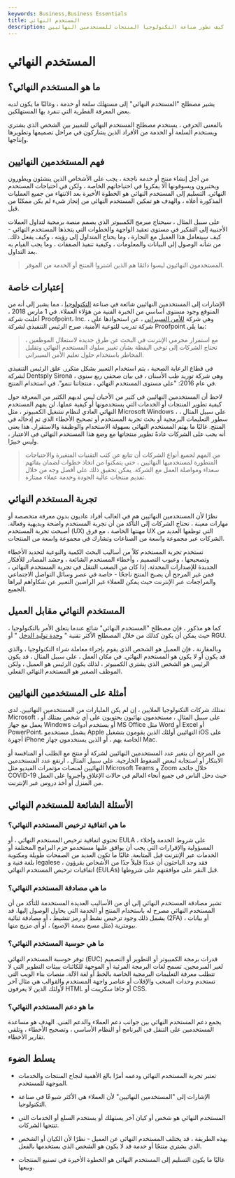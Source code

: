 ```yaml
---
keywords: Business,Business Essentials
title: المستخدم النهائي
description: المستخدم النهائي هو المستهلك لسلعة أو خدمة ، وغالبًا ما يكون شخصًا على مستوى من الخبرة. اقرأ كيف تطور صناعة التكنولوجيا المنتجات للمستخدمين النهائيين.
---
```


# المستخدم النهائي
## ما هو المستخدم النهائي؟

يشير مصطلح "المستخدم النهائي" إلى مستهلك سلعة أو خدمة ، وغالبًا ما يكون لديه بعض المعرفة الفطرية التي تنفرد بها المستهلكين.

بالمعنى الحرفي ، يستخدم مصطلح المستخدم النهائي للتمييز بين الشخص الذي يشتري ويستخدم السلعة أو الخدمة من الأفراد الذين يشاركون في مراحل تصميمها وتطويرها وإنتاجها.

## فهم المستخدمين النهائيين

من أجل إنشاء منتج أو خدمة ناجحة ، يجب على الأشخاص الذين ينشئون ويطورون ويختبرون ويسوقونها ألا يفكروا في احتياجاتهم الخاصة ، ولكن في احتياجات المستخدم النهائي. التسليم إلى المستخدم النهائي هو الخطوة الأخيرة بعد الانتهاء من جميع العمليات المذكورة أعلاه ، والهدف هو تمكين المستخدم النهائي من إنجاز شيء لم يكن ممكنًا من قبل.

على سبيل المثال ، سيحتاج مبرمج الكمبيوتر الذي يصمم منصة برمجية لتداول العملات الأجنبية إلى التفكير في مستوى تعقيد الواجهة والخطوات التي يتخذها المستخدم النهائي - كيف سيتعامل هذا العميل مع التجارة ، وما يحتاج المتداول إلى رؤيته ، وكيف يفعل ذلك. من شأنه الوصول إلى البيانات والمعلومات ، وكيفية تنفيذ الصفقات ، وما يجب القيام به بعد التداول.

> المستخدمون النهائيون ليسوا دائمًا هم الذين اشتروا المنتج أو الخدمة من الموفر.

>

## إعتبارات خاصة

الإشارات إلى المستخدمين النهائيين شائعة في صناعة [التكنولوجيا](/technology_sector) ، مما يشير إلى أنه من المتوقع وجود مستوى أساسي من الخبرة الفنية من هؤلاء العملاء. في 1 مارس 2018 ، أعلنت شركة Proofpoint، Inc. ، وهي شركة [للأمن السيبراني](/cybersecurity) ، عن استحواذها على شركة تدريب للتوعية الأمنية. صرح الرئيس التنفيذي لشركة Proofpoint بما يلي:

>

> مع استمرار مجرمي الإنترنت في البحث عن طرق جديدة لاستغلال الموظفين ، تحتاج الشركات إلى توخي اليقظة بشأن تغيير سلوك المستخدم النهائي وتقليل المخاطر باستخدام حلول تعليم الأمن السيبراني.

>

في قطاع الرعاية الصحية ، يتم استخدام التعبير بشكل متكرر. علق الرئيس التنفيذي لشركة Dentsply Sirona ، وهي شركة توريد طب الأسنان ، في بيان صحفي ربع سنوي في عام 2016: "على مستوى المستخدم النهائي ، منتجاتنا تنمو". في استخدام المنتج.

لاحظ أن المستخدمين النهائيين في كثير من الأحيان ليس لديهم الكثير من المعرفة حول كيفية تطوير المنتجات أو الخدمات التي يستخدمونها أو كيفية عملها. لن يفهم المستخدم النهائي العادي لنظام تشغيل الكمبيوتر ، مثل Microsoft Windows ، على سبيل المثال ، سطور التعليمات البرمجية أو بحث تجربة المستخدم أو تصحيح الأخطاء الذي تم إدخاله في المنتج. غالبًا ما يهتم المستخدم النهائي بسهولة الاستخدام والوظيفة والاستقرار. هذا يعني أنه يجب على الشركات عادةً تطوير منتجاتها مع وضع هذا المستخدم النهائي في الاعتبار ، وليس خبيرًا.

> من المهم لجميع أنواع الشركات أن تتابع عن كثب التقنيات المتغيرة والاحتياجات المتطورة لمستخدميها النهائيين ، حتى يتمكنوا من اتخاذ خطوات لضمان بقائهم سعداء ومواصلة العمل مع الشركة. يمكن تحقيق ذلك على أفضل وجه من خلال تقديم منتجات عالية الجودة وخدمة عملاء ممتازة.

>

## تجربة المستخدم النهائي

نظرًا لأن المستخدمين النهائيين هم في الغالب أفراد عاديون بدون معرفة متخصصة أو مهارات معينة ، تحتاج الشركات إلى التأكد من أن تجربة المستخدم واضحة وبديهية وفعالة. أصبحت تجربة المستخدم (UX) مهنتها الخاصة ، مع فرق UX التي توظفها العديد من الشركات عبر مجموعة واسعة من الصناعات وتشارك في مجموعة واسعة من المنتجات.

تستخدم تجربة المستخدم كلاً من أساليب البحث الكمية والنوعية لتحديد الأخطاء وتصحيحها ، وعيوب التصميم ، وأخطاء المستخدم الشائعة ، وحشد المصادر للأفكار الجديدة للإصدارات المحدثة. إذا كان من الصعب التنقل في تجربة المستخدم النهائي ، فمن غير المرجح أن يصبح المنتج ناجحًا - خاصة في عصر وسائل التواصل الاجتماعي والمراجعات عبر الإنترنت حيث يمكن للعملاء غير الراضين التعبير عن شكاواهم ليراها الجميع.

## المستخدم النهائي مقابل العميل

كما هو مذكور ، فإن مصطلح "المستخدم النهائي" شائع عندما يتعلق الأمر بالتكنولوجيا ، حيث يمكن أن يكون كذلك من خلال المصطلح الأكثر تقنية " [وحدة توليد الدخل](/revenuegeneratingunit) " أو RGU.

وبالمقارنة ، فإن العميل هو الشخص الذي يقوم بإجراء معاملة شراء التكنولوجيا ، والذي قد يكون أو لا يكون هو المستخدم النهائي. في مكان العمل ، على سبيل المثال ، قد يكون الرئيس هو الشخص الذي يشتري الكمبيوتر ، لذلك يكون الرئيس هو العميل ، ولكن الموظف الصغير هو المستخدم النهائي الفعلي.

## أمثلة على المستخدمين النهائيين

تمتلك شركات التكنولوجيا الملايين ، إن لم يكن المليارات من المستخدمين النهائيين. لدى Microsoft ، على سبيل المثال ، مستخدمون نهائيون يحتويون على أي شخص يمتلك أو يعمل مع جهاز Windows أو يستخدم أدوات MS Office مثل Word أو Excel أو PowerPoint. يشمل مستخدمو Apple النهائيين أولئك الذين يقومون بتشغيل iOS على أجهزة iPhone الخاصة بهم ، أو الذين يستخدمون جهاز Mac.

من المرجح أن يتغير عدد المستخدمين النهائيين لشركة أو منتج مع الطلب أو المنافسة أو الابتكار أو استجابة لبعض الضغوط الخارجية. على سبيل المثال ، ارتفع عدد المستخدمين النهائيين لمنصات مؤتمرات الفيديو مثل Microsoft Teams و Zoom خلال جائحة COVID-19 حيث دخل الناس في جميع أنحاء العالم في حالات الإغلاق وأجبروا على العمل من المنزل أو أخذ دروس عبر الإنترنت.

## الأسئلة الشائعة للمستخدم النهائي

### ما هي اتفاقية ترخيص المستخدم النهائي؟

تحتوي اتفاقية ترخيص المستخدم النهائي ، أو EULA ، على شروط الخدمة وإخلاء المسؤولية والإقرارات التي يجب أن يوافق عليها مستخدمو حزم البرامج المختلفة أو الخدمات عبر الإنترنت قبل المتابعة. غالبًا ما تكون العديد من الصفحات طويلة ومكتوبة بلغة فنية و legalese ، فقد وجد الباحثون أن عددًا قليلاً جدًا من الأشخاص يقرؤون اتفاقيات ترخيص المستخدم النهائي (EULAs) قبل النقر على موافقتهم على شروطها.

### ما هي مصادقة المستخدم النهائي؟

تشير مصادقة المستخدم النهائي إلى أي من الأساليب العديدة المستخدمة للتأكد من أن المستخدم النهائي مصرح له باستخدام المنتج أو الخدمة التي يحاول الوصول إليها. قد يشمل ذلك وجود ترخيص نشط أو رمز تنشيط ، أو مصادقة ثنائية (2FA) ، أو بيانات بيومترية (مثل مسح بصمة الإصبع) ، أو أي مزيج منها.

### ما هي حوسبة المستخدم النهائي؟

توفر حوسبة المستخدم النهائي (EUC) قدرات برمجة الكمبيوتر أو التطوير أو التصميم لغير المبرمجين. تسمح لغات البرمجة المرئية أو الموجهة للكائنات ببيئات التطوير التي لا تتطلب معرفة التعليمات البرمجية الخاصة بالخط أو لغة الآلة. منصات بناء الويب التي تستخدم وحدات السحب والإفلات أو عناصر واجهة المستخدم والقوالب هي مثال آخر لأولئك الذين لا يعرفون HTML أو جافا سكريبت أو CSS.

### ما هو دعم المستخدم النهائي؟

يجمع دعم المستخدم النهائي بين جوانب دعم العملاء والدعم الفني. الهدف هو مساعدة المستخدمين على التنقل في البرنامج أو النظام الأساسي ، وتصحيح الأخطاء ، وتلقي تقارير الأخطاء.

## يسلط الضوء

- تعتبر تجربة المستخدم النهائي ودعمه أمرًا بالغ الأهمية لنجاح المنتجات والخدمات الموجهة للمستخدم.

- الإشارات إلى "المستخدمين النهائيين" لأن العملاء هي الأكثر شيوعًا في صناعة التكنولوجيا.

- المستخدم النهائي هو شخص أو كيان آخر يستهلك أو يستخدم السلع أو الخدمات التي تنتجها الشركات.

- بهذه الطريقة ، قد يختلف المستخدم النهائي عن العميل - نظرًا لأن الكيان أو الشخص الذي يشتري منتجًا أو خدمة قد لا يكون هو الشخص الذي يستخدمها بالفعل.

- غالبًا ما يكون التسليم إلى المستخدم النهائي هو الخطوة الأخيرة في تصنيع المنتجات وبيعها.

